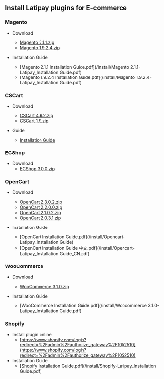## Install Latipay plugins for E-commerce

### Magento
* Download
	* [Magento 2.1.1.zip](https://github.com/Latipay/latipay-2.0-plugin/raw/master/target/magento-2.1.1.zip?1)
	* [Magento 1.9.2.4.zip](https://github.com/Latipay/latipay-2.0-plugin/raw/master/target/magento-1.9.2.4.zip?1)

* Installation Guide
	* [Magento 2.1.1 Installation Guide.pdf](/install/Magento 2.1.1-Latipay_Installation Guide.pdf)
	* [Magento  1.9.2.4 Installation Guide.pdf](/install/Magento 1.9.2.4-Latipay_Installation Guide.pdf)


### CSCart
* Download
	* [CSCart 4.6.2.zip](https://github.com/Latipay/latipay-2.0-plugin/raw/master/target/cscart-4.6.2.zip?1)
	* [CSCart 1.9.zip](https://github.com/Latipay/latipay-2.0-plugin/raw/master/target/cscart-1.9.zip?1)

* Guide
	* [Installation Guide](/install/cscart.md)


### ECShop
* Download
	* [ECShop 3.0.0.zip](https://github.com/Latipay/latipay-2.0-plugin/raw/master/target/ecshop-3.0.0.zip?1)

### OpenCart
* Download
	* [OpenCart 2.3.0.2.zip](https://github.com/Latipay/latipay-2.0-plugin/raw/master/target/opencart-2.3.0.2.zip?1)
	* [OpenCart 2.2.0.0.zip](https://github.com/Latipay/latipay-2.0-plugin/raw/master/target/opencart-2.2.0.0.zip?1)
	* [OpenCart 2.1.0.2.zip](https://github.com/Latipay/latipay-2.0-plugin/raw/master/target/opencart-2.1.0.2.zip?1)
	* [OpenCart 2.0.3.1.zip](https://github.com/Latipay/latipay-2.0-plugin/raw/master/target/opencart-2.0.3.1.zip?1)

* Installation Guide
	* [OpenCart Installation Guide.pdf](/install/Opencart-Latipay_Installation Guide)
	* [OpenCart Installation Guide 中文.pdf](/install/Opencart-Latipay_Installation Guide_CN.pdf)


### WooCommerce
* Download
	* [WooCommerce 3.1.0.zip](https://github.com/Latipay/latipay-2.0-plugin/raw/master/target/woocommerce-3.1.0.zip?1)
	
* Installation Guide
	* [WooCommerce Installation Guide.pdf](/install/Woocommerce 3.1.0-Latipay_lnstallation Guide.pdf)



### Shopify
* Install plugin online
	* [https://www.shopify.com/login?redirect=%2Fadmin%2Fauthorize_gateway%2F1052510](https://www.shopify.com/login?redirect=%2Fadmin%2Fauthorize_gateway%2F1052510)
* Installation Guide
	* [Shopify Installation Guide.pdf](/install/Shopify-Latipay_Installation Guide.pdf)